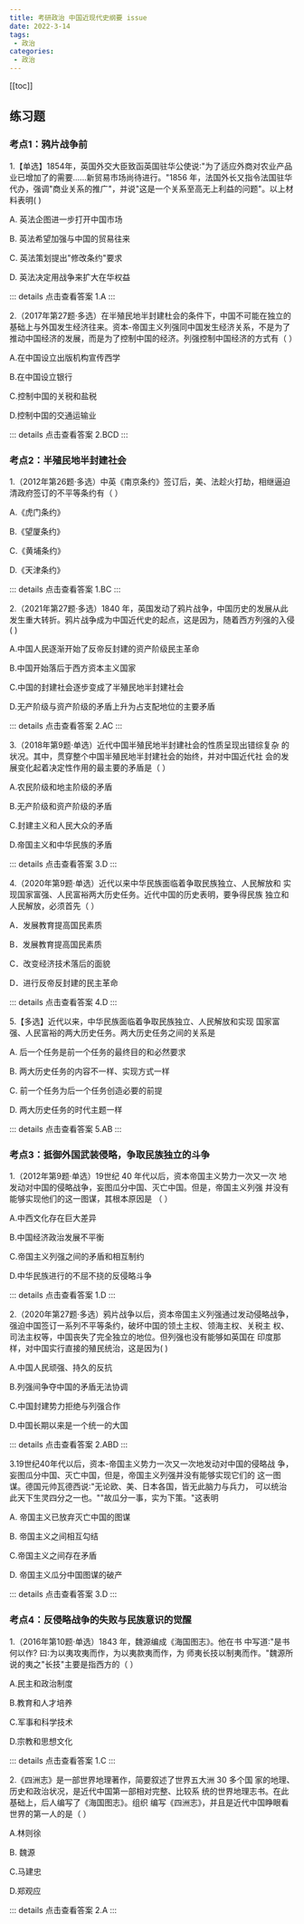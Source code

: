 ```yaml
---
title: 考研政治 中国近现代史纲要 issue
date: 2022-3-14 
tags:
 - 政治
categories:
 - 政治
---
```


[[toc]]

## 练习题

### 考点1：鸦片战争前

1.【单选】1854年，英国外交大臣致函英国驻华公使说∶"为了适应外商对农业产品业已增加了的需要......新贸易市场尚待进行。"1856 年，法国外长又指令法国驻华代办，强调"商业关系的推广"，并说"这是一个关系至高无上利益的问题"。以上材料表明(  )

A. 英法企图进一步打开中国市场

B. 英法希望加强与中国的贸易往来 

C. 英法策划提出"修改条约"要求

D. 英法决定用战争来扩大在华权益

::: details 点击查看答案
1.A
:::

2.（2017年第27题·多选）在半殖民地半封建杜会的条件下，中国不可能在独立的基础上与外国发生经济往来。资本-帝国主义列强同中国发生经济关系，不是为了推动中国经济的发展，而是为了控制中国的经济。列强控制中国经济的方式有（   ）

A.在中国设立出版机构宣传西学

B.在中国设立银行

C.控制中国的关税和盐税

D.控制中国的交通运输业 


::: details 点击查看答案
2.BCD
:::

### 考点2：半殖民地半封建社会

1.（2012年第26题·多选）中英《南京条约》签订后，美、法趁火打劫，相继逼迫清政府签订的不平等条约有（     ）

A.《虎门条约》

B.《望厦条约》

C.《黄埔条约》 

D.《天津条约》

::: details 点击查看答案
1.BC
:::


2.（2021年第27题·多选）1840 年，英国发动了鸦片战争，中国历史的发展从此发生重大转折。鸦片战争成为中国近代史的起点，这是因为，随着西方列强的入侵(      )

A.中国人民逐渐开始了反帝反封建的资产阶级民主革命 

B.中国开始落后于西方资本主义国家

C.中国的封建社会逐步变成了半殖民地半封建社会

D.无产阶级与资产阶级的矛盾上升为占支配地位的主要矛盾


::: details 点击查看答案
2.AC
:::


3.（2018年第9题·单选）近代中国半殖民地半封建社会的性质呈现出错综复杂
的状况。其中，贯穿整个中国半殖民地半封建社会的始终，并对中国近代社
会的发展变化起着决定性作用的最主要的矛盾是（   ） 

A.农民阶级和地主阶级的矛盾

B.无产阶级和资产阶级的矛盾

C.封建主义和人民大众的矛盾 

D.帝国主义和中华民族的矛盾


::: details 点击查看答案
3.D
:::


4.（2020年第9题·单选）近代以来中华民族面临着争取民族独立、人民解放和
实现国家富强、人民富裕两大历史任务。近代中国的历史表明，要争得民族
独立和人民解放，必须首先（    ） 

A．发展教育提高国民素质 

B．发展教育提高国民素质

C．改变经济技术落后的面貌 

D．进行反帝反封建的民主革命


::: details 点击查看答案
4.D
:::


5.【多选】近代以来，中华民族面临着争取民族独立、人民解放和实现
国家富强、人民富裕的两大历史任务。两大历史任务之间的关系是

A. 后一个任务是前一个任务的最终目的和必然要求 

B. 两大历史任务的内容不一样、实现方式一样 

C. 前一个任务为后一个任务创造必要的前提 

D. 两大历史任务的时代主题一样


::: details 点击查看答案
5.AB
:::


### 考点3：抵御外国武装侵略，争取民族独立的斗争


1.（2012年第9题·单选）19世纪 40 年代以后，资本帝国主义势力一次又一次
地发动对中国的侵略战争，妄图瓜分中国、灭亡中国。但是，帝国主义列强
并没有能够实现他们的这一图谋，其根本原因是  （    ）

A.中西文化存在巨大差异

B.中国经济政治发展不平衡 

C.帝国主义列强之间的矛盾和相互制约

D.中华民族进行的不屈不挠的反侵略斗争



::: details 点击查看答案
1.D
:::


2.（2020年第27题·多选）鸦片战争以后，资本帝国主义列强通过发动侵略战争，
强迫中国签订一系列不平等条约，破坏中国的领土主权、领海主权、关税主
权、司法主权等，中国丧失了完全独立的地位。但列强也没有能够如英国在
印度那样，对中国实行直接的殖民统治，这是因为(      )
 
A.中国人民顽强、持久的反抗

B.列强间争夺中国的矛盾无法协调

C.中国封建势力拒绝与列强合作

D.中国长期以来是一个统一的大国



::: details 点击查看答案
2.ABD
:::


3.19世纪40年代以后，资本-帝国主义势力一次又一次地发动对中国的侵略战
争，妄图瓜分中国、灭亡中国，但是，帝国主义列强并没有能够实现它们的
这一图谋。德国元帅瓦德西说∶"无论欧、美、日本各国，皆无此脑力与兵力，
可以统治此天下生灵四分之一也。""故瓜分一事，实为下策。"这表明 

A. 帝国主义已放弃灭亡中国的图谋 

B. 帝国主义之间相互勾结 

C.帝国主义之间存在矛盾

D. 帝国主义瓜分中国图谋的破产


::: details 点击查看答案
3.D
:::

### 考点4：反侵略战争的失败与民族意识的觉醒

1.（2016年第10题·单选）1843 年，魏源编成《海国图志》。他在书
中写道∶"是书何以作? 曰∶为以夷攻夷而作，为以夷款夷而作，为
师夷长技以制夷而作。"魏源所说的夷之"长技"主要是指西方的（   ）

A.民主和政治制度 

B.教育和人才培养

C.军事和科学技术

D.宗教和思想文化


::: details 点击查看答案
1.C
:::


2.《四洲志》是一部世界地理著作，简要叙述了世界五大洲 30 多个国
家的地理、历史和政治状况，是近代中国第一部相对完整、比较系
统的世界地理志书。在此基础上，后人编写了《海国图志》。组织
编写《四洲志》，并且是近代中国睁眼看世界的第一人的是（   ）

A.林则徐

B. 魏源 

C.马建忠

D.郑观应


::: details 点击查看答案
2.A
:::



